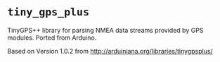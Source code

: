 # `tiny_gps_plus`

TinyGPS++ library for parsing NMEA data streams provided by GPS modules. Ported from Arduino.

Based on Version 1.0.2 from http://arduiniana.org/libraries/tinygpsplus/

